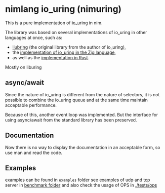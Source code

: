 # nimlang io_uring (nimuring)

This is a pure implementation of io_uring in nim.

The library was based on several implementations of io_uring in other languages at once,
such as:
* [liubring](https://github.com/axboe/liburing) (the original library from the author of io_uring),
* the [implementation of io_uring in the Zig language](https://github.com/ziglang/zig/blob/master/lib/std/os/linux/io_uring.zig),
* as well as the [implementation in Rust](https://docs.rs/io-uring/latest/io_uring/index.html).

Mostly on liburing

## async/await

Since the nature of io_uring is different from the nature of selectors, it is not possible to combine the io_uring queue and at the same time maintain acceptable performance.

Because of this, another event loop was implemented. But the interface for using async/await from the standard library has been preserved.

## Documentation

Now there is no way to display the documentation in an acceptable form, so use man and read the code.

## Examples

examples can be found in `examples` folder
see examples of udp and tcp server in [benchmark folder](./benchmark/)
and also check the usage of OPS in [./tests/ops](./tests/ops/)